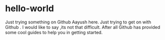 # hello-world
Just trying something on Github
Aayush here. Just trying to get on with Github . I would like to say ,its not that difficult. After all Github has provided some cool guides to help you in getting started.
